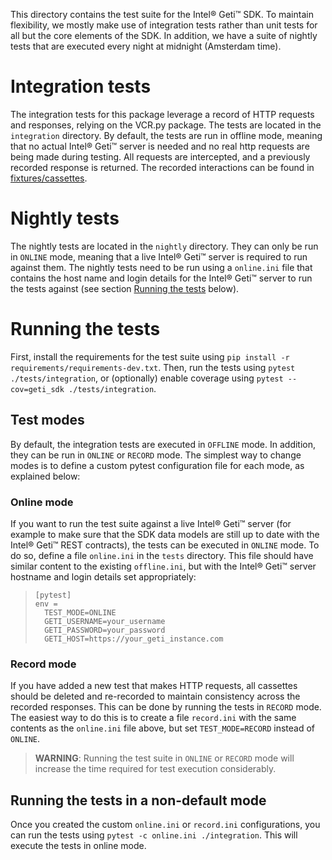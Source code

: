 This directory contains the test suite for the Intel® Geti™ SDK. To maintain flexibility, we
mostly make use of integration tests rather than unit tests for all but the core
elements of the SDK. In addition, we have a suite of nightly tests that are executed
every night at midnight (Amsterdam time).

# Integration tests
The integration tests for this package leverage a record of HTTP requests and responses,
relying on the VCR.py package. The tests are located in the `integration` directory.
By default, the tests are run in offline mode, meaning
that no actual Intel® Geti™ server is needed and no real http requests are being made during
testing. All requests are intercepted, and a previously recorded response is returned.
The recorded interactions can be found in [fixtures/cassettes](fixtures/cassettes).

# Nightly tests
The nightly tests are located in the `nightly` directory. They can only be run in
`ONLINE` mode, meaning that a live Intel® Geti™ server is required to run against them. The
nightly tests need to be run using a `online.ini` file that contains the host name and
login details for the Intel® Geti™ server to run the tests against (see section
[Running the tests](#running-the-tests) below).

# Running the tests
First, install the requirements for the test suite using
`pip install -r requirements/requirements-dev.txt`. Then, run the tests using
`pytest ./tests/integration`, or
(optionally) enable coverage using `pytest --cov=geti_sdk ./tests/integration`.

## Test modes
By default, the integration tests are executed in `OFFLINE` mode. In addition, they
can be run in `ONLINE` or `RECORD` mode. The simplest way to change modes is to
define a custom pytest configuration file for each mode, as explained below:

### Online mode
If you want to run the test suite against a live Intel® Geti™ server (for example to make sure
that the SDK data models are still up to date with the Intel® Geti™ REST contracts), the tests
can be executed in `ONLINE` mode. To do so, define a file `online.ini` in the `tests`
directory. This file should have similar content to the existing `offline.ini`, but
with the Intel® Geti™ server hostname and login details set appropriately:

> ```shell
> [pytest]
> env =
>   TEST_MODE=ONLINE
>   GETI_USERNAME=your_username
>   GETI_PASSWORD=your_password
>   GETI_HOST=https://your_geti_instance.com
> ```

### Record mode
If you have added a new test that makes HTTP requests, all cassettes should be deleted
and re-recorded to maintain consistency across the recorded responses. This can be done
by running the tests in `RECORD` mode. The easiest way to do this is to create a file
`record.ini` with the same contents as the `online.ini` file above, but set
`TEST_MODE=RECORD` instead of `ONLINE`.

> **WARNING**: Running the test suite in `ONLINE` or `RECORD` mode will increase the
> time required for test execution considerably.

## Running the tests in a non-default mode
Once you created the custom `online.ini` or `record.ini` configurations, you can run
the tests using `pytest -c online.ini ./integration`. This will execute the tests in
online mode.
